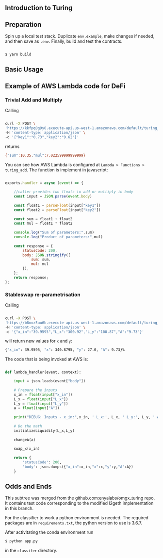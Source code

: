 
## Introduction to Turing

## Preparation

Spin up a local test stack. Duplicate `env.example`, make changes if needed, and then save as `.env`. Finally, build and test the contracts.

```bash

$ yarn build

```

## Basic Usage



## Example of AWS Lambda code for DeFi

### Trivial Add and Multiply

Calling 

```bash

curl -X POST \
'https://kkfpq0g9y0.execute-api.us-west-1.amazonaws.com/default/turing_add' \
-H 'content-type: application/json' \
-d '{"key1":"0.73","key2":"9.62"}'

```

returns

```bash
{"sum":10.35,"mul":7.022599999999999}
```

You can see how AWS Lambda is configured at `Lambda > Functions > turing_add`. The function is implement in javascript:

```javascript

exports.handler = async (event) => {
    
    //caller provides two floats to add or multiply in body
    const input = JSON.parse(event.body)
    
    const float1 = parseFloat(input["key1"])
    const float2 = parseFloat(input["key2"])
    
    const sum = float1 + float2
    const mul = float1 * float2
    
    console.log("Sum of parameters:",sum)
    console.log("Product of parameters:",mul)
    
    const response = {
        statusCode: 200,
        body: JSON.stringify({
            sum: sum,
            mul: mul
        }),
    };
    return response;
};

```

### Stableswap re-parametrisation 

Calling 

```bash

curl -X POST \
'https://b8ooz5uu6b.execute-api.us-west-1.amazonaws.com/default/turing_stableswap' \
-H 'content-type: application/json' \
-d '{"x_in":"39.9595","L_x":"300.92","L_y":"100.87","A":"9.73"}'

````

will return new values for `x` and `y`:

```bash
{"x_in": 39.9595, "x": 340.8795, "y": 27.0, "A": 9.73}%
```

The code that is being invoked at AWS is:

```python

def lambda_handler(event, context):

    input = json.loads(event["body"])
    
    # Prepare the inputs
    x_in = float(input["x_in"])
    L_x = float(input["L_x"])
    L_y = float(input["L_y"])
    a = float(input["A"])
    
    print("DEBUG: Inputs - x_in:",x_in, ' L_x:', L_x, ' L_y:', L_y, ' A:', a)
    
    # Do the math
    initializeLiquidity(L_x,L_y)
    
    changeA(a)
    
    swap_x(x_in)
    
    return {
        'statusCode': 200,
        'body': json.dumps({"x_in":x_in,"x":x,"y":y,"A":A})
    }

```

## Odds and Ends

This subtree was merged from the github.com:enyalabs/omgx_turing repo. It contains test code corresponding to the modified l2geth implementation in this branch.

For the classifier to work a python environment is needed. The required packages are in `requirements.txt`, the python version to use is 3.6.7. 

After activitating the conda environment run

```bash
$ python app.py
```
in the `classifer` directory.




